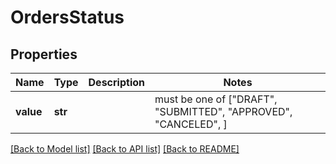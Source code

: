 # OrdersStatus


## Properties
Name | Type | Description | Notes
------------ | ------------- | ------------- | -------------
**value** | **str** |  |  must be one of ["DRAFT", "SUBMITTED", "APPROVED", "CANCELED", ]

[[Back to Model list]](../README.md#documentation-for-models) [[Back to API list]](../README.md#documentation-for-api-endpoints) [[Back to README]](../README.md)


